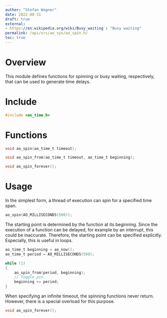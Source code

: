 ```yaml
---
author: "Stefan Wagner"
date: 2022-08-31
draft: true
external:
- https://en.wikipedia.org/wiki/Busy_waiting : "Busy waiting"
permalink: /api/src/ao_sys/ao_spin.h/
toc: true
---
```


# Overview

This module defines functions for spinning or busy waiting, respectively, that can be used to generate time delays.

# Include

```c
#include <ao_time.h>
```

# Functions

```c
void ao_spin(ao_time_t timeout);
```

```c
void ao_spin_from(ao_time_t timeout, ao_time_t beginning);
```

```c
void ao_spin_forever();
```

# Usage

In the simplest form, a thread of execution can spin for a specified time span.

```c
ao_spin(AO_MILLISECONDS(500));
```

The starting point is determined by the function at its beginning. Since the execution of a function can be delayed, for example by an interrupt, this could be inaccurate. Therefore, the starting point can be specified explicitly. Especially, this is useful in loops.

```c
ao_time_t beginning = ao_now();
ao_time_t period = AO_MILLISECONDS(500);

while (1)
{
    ao_spin_from(period, beginning);
    // Toggle pin.
    beginning += period;
}
```

When specifying an infinite timeout, the spinning functions never return. However, there is a special overload for this purpose.

```c
void ao_spin_forever();
```
